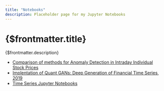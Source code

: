 ```yaml
---
title: "Notebooks"
description: Placeholder page for my Jupyter Notebooks
---
```


# {$frontmatter.title}

{$frontmatter.description}

- [Comparison of methods for Anomaly Detection in Intraday Individual Stock Prices](https://github.com/JamesSullivan/stock_intraday_anomaly_detection_comparison)
- [Implentation of Quant GANs: Deep Generation of Financial Time Series, 2019](https://github.com/JamesSullivan/temporalCN)
- [Time Series Jupyter Notebooks](https://github.com/JamesSullivan/TimeSeries)
